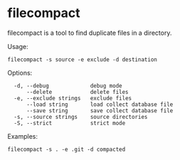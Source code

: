 # filecompact

filecompact is a tool to find duplicate files in a directory.

Usage:

```
filecompact -s source -e exclude -d destination
```

Options:

```
  -d, --debug             debug mode
      --delete            delete files
  -e, --exclude strings   exclude files
      --load string       load collect database file
      --save string       save collect database file
  -s, --source strings    source directories
  -S, --strict            strict mode
```

Examples:

```
filecompact -s . -e .git -d compacted
``` 


